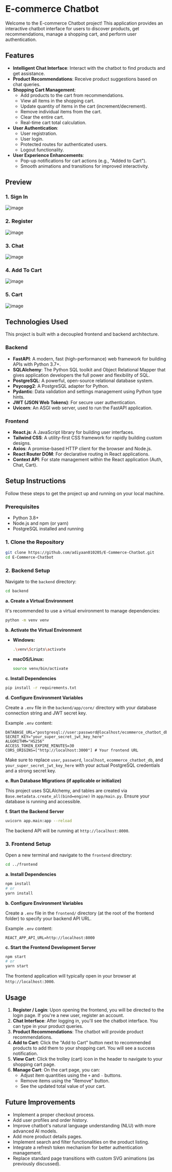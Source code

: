 # E-commerce Chatbot

Welcome to the E-commerce Chatbot project! This application provides an interactive chatbot interface for users to discover products, get recommendations, manage a shopping cart, and perform user authentication.

## Features

*   **Intelligent Chat Interface**: Interact with the chatbot to find products and get assistance.
*   **Product Recommendations**: Receive product suggestions based on chat queries.
*   **Shopping Cart Management**:
    *   Add products to the cart from recommendations.
    *   View all items in the shopping cart.
    *   Update quantity of items in the cart (increment/decrement).
    *   Remove individual items from the cart.
    *   Clear the entire cart.
    *   Real-time cart total calculation.
*   **User Authentication**:
    *   User registration.
    *   User login.
    *   Protected routes for authenticated users.
    *   Logout functionality.
*   **User Experience Enhancements**:
    *   Pop-up notifications for cart actions (e.g., "Added to Cart").
    *   Smooth animations and transitions for improved interactivity.

## Preview
### 1. Sign In

![image](https://github.com/user-attachments/assets/ecf87fbb-29ca-4fce-b2f9-1c649942a798)

### 2. Register

![image](https://github.com/user-attachments/assets/099c8528-8c97-4715-b2ef-8f48ae48c8ce)

### 3. Chat

![image](https://github.com/user-attachments/assets/ece13eb0-bdd6-4d86-8315-61ab74118a51)

### 4. Add To Cart

![image](https://github.com/user-attachments/assets/519471ea-4292-49ea-9db7-ce34d9a3ff30)

### 5. Cart

![image](https://github.com/user-attachments/assets/3417740c-7326-40a3-9f67-61b77ab2671e)


## Technologies Used

This project is built with a decoupled frontend and backend architecture.

### Backend

*   **FastAPI**: A modern, fast (high-performance) web framework for building APIs with Python 3.7+.
*   **SQLAlchemy**: The Python SQL toolkit and Object Relational Mapper that gives application developers the full power and flexibility of SQL.
*   **PostgreSQL**: A powerful, open-source relational database system.
*   **Psycopg2**: A PostgreSQL adapter for Python.
*   **Pydantic**: Data validation and settings management using Python type hints.
*   **JWT (JSON Web Tokens)**: For secure user authentication.
*   **Uvicorn**: An ASGI web server, used to run the FastAPI application.

### Frontend

*   **React.js**: A JavaScript library for building user interfaces.
*   **Tailwind CSS**: A utility-first CSS framework for rapidly building custom designs.
*   **Axios**: A promise-based HTTP client for the browser and Node.js.
*   **React Router DOM**: For declarative routing in React applications.
*   **Context API**: For state management within the React application (Auth, Chat, Cart).

## Setup Instructions

Follow these steps to get the project up and running on your local machine.

### Prerequisites

*   Python 3.8+
*   Node.js and npm (or yarn)
*   PostgreSQL installed and running

### 1. Clone the Repository

```bash
git clone https://github.com/adiyaan010205/E-Commerce-Chatbot.git
cd E-Commerce-Chatbot
```

### 2. Backend Setup

Navigate to the `backend` directory:

```bash
cd backend
```

**a. Create a Virtual Environment**

It's recommended to use a virtual environment to manage dependencies:

```bash
python -m venv venv
```

**b. Activate the Virtual Environment**

*   **Windows:**
    ```bash
    .\venv\Scripts\activate
    ```
*   **macOS/Linux:**
    ```bash
    source venv/bin/activate
    ```

**c. Install Dependencies**

```bash
pip install -r requirements.txt
```

**d. Configure Environment Variables**

Create a `.env` file in the `backend/app/core/` directory with your database connection string and JWT secret key.

Example `.env` content:

```
DATABASE_URL="postgresql://user:password@localhost/ecommerce_chatbot_db"
SECRET_KEY="your_super_secret_jwt_key_here"
ALGORITHM="HS256"
ACCESS_TOKEN_EXPIRE_MINUTES=30
CORS_ORIGINS=["http://localhost:3000"] # Your frontend URL
```

Make sure to replace `user`, `password`, `localhost`, `ecommerce_chatbot_db`, and `your_super_secret_jwt_key_here` with your actual PostgreSQL credentials and a strong secret key.

**e. Run Database Migrations (if applicable or initialize)**

This project uses SQLAlchemy, and tables are created via `Base.metadata.create_all(bind=engine)` in `app/main.py`. Ensure your database is running and accessible.

**f. Start the Backend Server**

```bash
uvicorn app.main:app --reload
```

The backend API will be running at `http://localhost:8000`.

### 3. Frontend Setup

Open a new terminal and navigate to the `frontend` directory:

```bash
cd ../frontend
```

**a. Install Dependencies**

```bash
npm install
# or
yarn install
```

**b. Configure Environment Variables**

Create a `.env` file in the `frontend/` directory (at the root of the frontend folder) to specify your backend API URL.

Example `.env` content:

```
REACT_APP_API_URL=http://localhost:8000
```

**c. Start the Frontend Development Server**

```bash
npm start
# or
yarn start
```

The frontend application will typically open in your browser at `http://localhost:3000`.

## Usage

1.  **Register / Login**: Upon opening the frontend, you will be directed to the login page. If you're a new user, register an account.
2.  **Chat Interface**: After logging in, you'll see the chatbot interface. You can type in your product queries.
3.  **Product Recommendations**: The chatbot will provide product recommendations.
4.  **Add to Cart**: Click the "Add to Cart" button next to recommended products to add them to your shopping cart. You will see a success notification.
5.  **View Cart**: Click the trolley (cart) icon in the header to navigate to your shopping cart page.
6.  **Manage Cart**: On the cart page, you can:
    *   Adjust item quantities using the `+` and `-` buttons.
    *   Remove items using the "Remove" button.
    *   See the updated total value of your cart.

## Future Improvements

*   Implement a proper checkout process.
*   Add user profiles and order history.
*   Improve chatbot's natural language understanding (NLU) with more advanced AI models.
*   Add more product details pages.
*   Implement search and filter functionalities on the product listing.
*   Integrate a refresh token mechanism for better authentication management.
*   Replace standard page transitions with custom SVG animations (as previously discussed).

